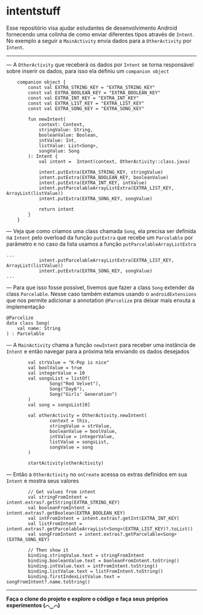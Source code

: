 # intentstuff

Esse repositório visa ajudar estudantes de desenvolvimento Android fornecendo uma colinha de como enviar diferentes tipos através de `Intent`. 
No exemplo a seguir a `MainActivity` envia dados para a `OtherActivity` por `Intent`.

___

— A `OtherActivity` que receberá os dados por `Intent` se torna responsável sobre inserir os dados, para isso ela definiu um `companion object`

```
    companion object {
        const val EXTRA_STRING_KEY = "EXTRA_STRING_KEY"
        const val EXTRA_BOOLEAN_KEY = "EXTRA_BOOLEAN_KEY"
        const val EXTRA_INT_KEY = "EXTRA_INT_KEY"
        const val EXTRA_LIST_KEY = "EXTRA_LIST_KEY"
        const val EXTRA_SONG_KEY = "EXTRA_SONG_KEY"

        fun newIntent(
            context: Context,
            stringValue: String,
            booleanValue: Boolean,
            intValue: Int,
            listValue: List<Song>,
            songValue: Song
        ): Intent {
            val intent =  Intent(context, OtherActivity::class.java)

            intent.putExtra(EXTRA_STRING_KEY, stringValue)
            intent.putExtra(EXTRA_BOOLEAN_KEY, booleanValue)
            intent.putExtra(EXTRA_INT_KEY, intValue)
            intent.putParcelableArrayListExtra(EXTRA_LIST_KEY, ArrayList(listValue))
            intent.putExtra(EXTRA_SONG_KEY, songValue)

            return intent
        }
    }
```

— Veja que como criamos uma class chamada `Song`, ela precisa ser definida na `Intent` pelo overload da função `putExtra` que recebe um `Parcelable` por parâmetro e no caso da lista usamos a função `putParcelableArrayListExtra`

```
...
            intent.putParcelableArrayListExtra(EXTRA_LIST_KEY, ArrayList(listValue))
            intent.putExtra(EXTRA_SONG_KEY, songValue)
...
```

— Para que isso fosse possível, tivemos que fazer a class `Song` extender da class `Parcelable`. Nesse caso também estamos usando o `androidExtensions` que nos permite adicionar a annotation `@Parcelize` pra deixar mais enxuta a implementação

```
@Parcelize
data class Song(
    val name: String
) : Parcelable
```

— A `MainActivity` chama a função `newIntent` para receber uma instância de `Intent` e então navegar para a próxima tela enviando os dados desejados

```
        val strValue = "K-Pop is nice"
        val boolValue = true
        val integerValue = 10
        val songsList = listOf(
                Song("Red Velvet"),
                Song("Day6"),
                Song("Girls' Generation")
        )
        val song = songsList[0]

        val otherActivity = OtherActivity.newIntent(
                context = this,
                stringValue = strValue,
                booleanValue = boolValue,
                intValue = integerValue,
                listValue = songsList,
                songValue = song
        )

        startActivity(otherActivity)
```

— Então a `OtherActivity` no `onCreate` acessa os extras definidos em sua `Intent` e mostra seus valores

```
        // Get values from intent
        val stringFromIntent = intent.extras?.getString(EXTRA_STRING_KEY)
        val booleanFromIntent = intent.extras?.getBoolean(EXTRA_BOOLEAN_KEY)
        val intFromIntent = intent.extras?.getInt(EXTRA_INT_KEY)
        val listFromIntent = intent.extras?.getParcelableArrayList<Song>(EXTRA_LIST_KEY)?.toList()
        val songFromIntent = intent.extras?.getParcelable<Song>(EXTRA_SONG_KEY)

        // Then show it
        binding.stringValue.text = stringFromIntent
        binding.booleanValue.text = booleanFromIntent.toString()
        binding.intValue.text = intFromIntent.toString()
        binding.listValue.text = listFromIntent.toString()
        binding.firstIndexListValue.text = songFromIntent?.name.toString()
```

___

**Faça o clone do projeto e explore o código e faça seus próprios experimentos (⌒‿⌒)**
